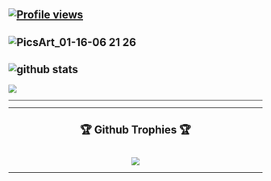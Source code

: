 
 [![Profile views](https://gpvc.arturio.dev/abdullahalemon2)](https://github.com/abdullahalemon2&color=c03546)
-----
![PicsArt_01-16-06 21 26](https://user-images.githubusercontent.com/77507222/104790967-19eaf580-57c3-11eb-8df6-a1f29a8f5ecd.png)
-----
![github stats](https://github-readme-stats.vercel.app/api?username=abdullahalemon2&show_icons=true&include_all_commits=true&theme=chartreuse-dark&cache_seconds=3200)
-----
<img align="center" src="https://github-readme-stats.anuraghazra1.vercel.app/api/top-langs/?username=abdullahalemon2&layout=compact&theme=highcontrast" />

-----
----
<div align="center">  
     <h2>🏆 Github Trophies 🏆</h2> <br>
    <img src="https://github-profile-trophy.vercel.app/?username=abdullahalemon2&theme=dracula"/>   
</div>

-----

